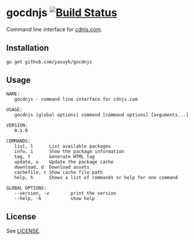 gocdnjs [![Build Status](https://travis-ci.org/yasuyk/gocdnjs.png)](https://travis-ci.org/yasuyk/gocdnjs)
============

Command line interface for [cdnjs.com][cdnjs].

## Installation

    go get github.com/yasuyk/gocdnjs

## Usage

```
NAME:
   gocdnjs - command line interface for cdnjs.com

USAGE:
   gocdnjs [global options] command [command options] [arguments...]

VERSION:
   0.1.0

COMMANDS:
   list, l      List available packages
   info, i      Show the package information
   tag, t       Generate HTML tag
   update, u    Update the package cache
   download, d  Download assets
   cachefile, c Show cache file path
   help, h      Shows a list of commands or help for one command

GLOBAL OPTIONS:
   --version, -v        print the version
   --help, -h           show help
```

[cdnjs]:http://cdnjs.com

## License

See [LICENSE][license].

[license]: https://github.com/yasuyk/gocdnjs/blob/master/LICENSE
